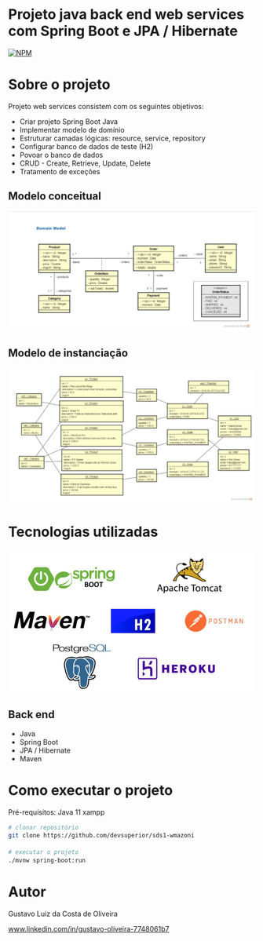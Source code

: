 # Projeto java back end web services com Spring Boot e JPA / Hibernate 
[![NPM](https://img.shields.io/npm/l/react)](https://github.com/Guga010598/workshop-springboot3-jpa/blob/main/LICENSE) 

# Sobre o projeto

Projeto web services consistem com os seguintes objetivos:
- Criar projeto Spring Boot Java
- Implementar modelo de domínio
- Estruturar camadas lógicas: resource, service, repository
- Configurar banco de dados de teste (H2)
- Povoar o banco de dados
- CRUD - Create, Retrieve, Update, Delete
- Tratamento de exceções

## Modelo conceitual
![Modelo Conceitual](https://github.com/Guga010598/workshop-springboot3-jpa/blob/main/assets/Domain%20model.jpg)

## Modelo de instanciação
![modelo de instanciação](https://github.com/Guga010598/workshop-springboot3-jpa/blob/5b333c34bfa21c07b117ce3bedfc3e19e602e01a/assets/modelo%20de%20instancia%C3%A7%C3%A3o.png)

# Tecnologias utilizadas
![tools](https://github.com/Guga010598/workshop-springboot3-jpa/blob/5b333c34bfa21c07b117ce3bedfc3e19e602e01a/assets/ferramentas.png)
## Back end
- Java
- Spring Boot
- JPA / Hibernate
- Maven

# Como executar o projeto

Pré-requisitos:
Java 11
xampp
```bash
# clonar repositório
git clone https://github.com/devsuperior/sds1-wmazoni

# executar o projeto
./mvnw spring-boot:run
```
# Autor

Gustavo Luiz da Costa de Oliveira

www.linkedin.com/in/gustavo-oliveira-7748061b7
